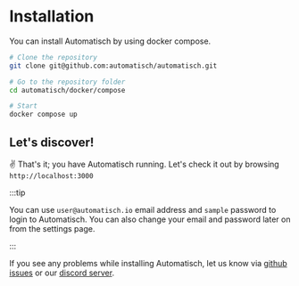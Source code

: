 # Installation

You can install Automatisch by using docker compose.

```bash
# Clone the repository
git clone git@github.com:automatisch/automatisch.git

# Go to the repository folder
cd automatisch/docker/compose

# Start
docker compose up
```

## Let's discover!

✌️ That's it; you have Automatisch running. Let's check it out by browsing `http://localhost:3000`

:::tip

You can use `user@automatisch.io` email address and `sample` password to login to Automatisch. You can also change your email and password later on from the settings page.

:::

If you see any problems while installing Automatisch, let us know via [github issues](#) or our [discord server](https://discord.gg/dJSah9CVrC).
